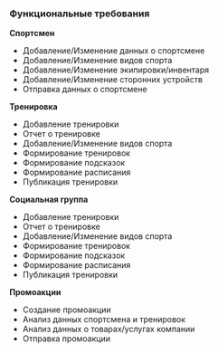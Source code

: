 ### **Функциональные требования**

**Спортсмен**  
- Добавление/Изменение данных о спортсмене  
- Добавление/Изменение видов спорта  
- Добавление/Изменение экипировки/инвентаря  
- Добавление/Изменение сторонних устройств  
- Отправка данных о спортсмене

**Тренировка**  
- Добавление тренировки
- Отчет о тренировке
- Добавление/Изменение видов спорта
- Формирование тренировок
- Формирование подсказок
- Формирование расписания
- Публикация тренировки

**Социальная группа**  
- Добавление тренировки
- Отчет о тренировке
- Добавление/Изменение видов спорта
- Формирование тренировок
- Формирование подсказок
- Формирование расписания
- Публикация тренировки

**Промоакции**  
- Создание промоакции
- Анализ данных спортсмена и тренировок
- Анализ данных о товарах/услугах компании
- Отправка промоакции

